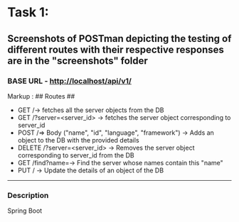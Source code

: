 # Task 1:
Screenshots of POSTman depicting the testing of different routes with their respective responses are in the "screenshots" folder
----
### BASE URL - <http://localhost/api/v1/> ###

Markup : ## Routes ##
* GET /-> fetches all the server objects from the DB
* GET /?server=<server_id> -> fetches the server object corresponding to server_id
* POST /=> Body ("name", "id", "language", "framework") -> Adds an object to the DB with the provided details
* DELETE /?server=<server_id> -> Removes the server object corresponding to server_id from the DB
* GET /find?name=-> Find the server whose names contain this "name"
* PUT / -> Update the details of an object of the DB

----

### Description ###
Spring Boot

